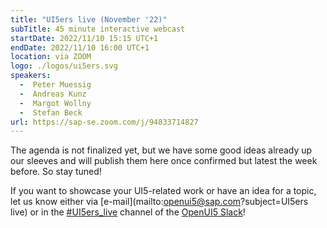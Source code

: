 ```yaml
---
title: "UI5ers live (November '22)"
subTitle: 45 minute interactive webcast
startDate: 2022/11/10 15:15 UTC+1
endDate: 2022/11/10 16:00 UTC+1
location: via ZOOM
logo: ./logos/ui5ers.svg
speakers:
  -  Peter Muessig
  -  Andreas Kunz
  -  Margot Wollny
  -  Stefan Beck
url: https://sap-se.zoom.com/j/94833714827
---
```

The agenda is not finalized yet, but we have some good ideas already up our sleeves and will publish them here once confirmed but latest the week before. So stay tuned!

If you want to showcase your UI5-related work or have an idea for a topic, let us know either via [e-mail](mailto:openui5@sap.com?subject=UI5ers live) or in the 
[#UI5ers_live](https://openui5.slack.com/archives/C01CP60AAN7) channel of the [OpenUI5 Slack](https://ui5-slack-invite.cfapps.eu10.hana.ondemand.com/)!
